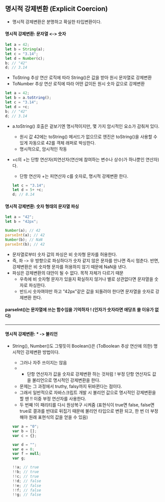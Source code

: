 ## 명시적 강제변환 (Explicit Coercion)

- 명시적 강제변환은 분명하고 확실한 타입변환이다.

#### 명시적 강제변환: 문자열 <-> 숫자

```Javascript
let a = 42;
let b = String(a);
let c = "3.14";
let d = Number(c);
b; // "42"
d; // 3.14
```

- ToString 추상 연산 로직에 따라 String()은 값을 받아 원시 문자열로 강제변환
- ToNumber 추상 연산 로직에 따라 어떤 값이든 원시 숫자 값으로 강제변환

```Javascript
let a = 42;
let b = a.toString();
let c = "3.14";
let d = +c;
b; // "42"
d; // 3.14
```

- a.toString() 호출은 겉보기엔 명시적이지만, 몇 가지 암시적인 요소가 감춰져 있다.

  - 원시 값 42에는 toString() 메서드가 없으므로 엔진은 toString()을 사용할 수 있게 자동으로 42를 객체 래퍼로 박싱한다.
  - 명시적으로, 암시적인 작동

- +c의 +는 단항 연산자(피연산자(연산에 참여하는 변수나 상수)가 하나뿐인 연산자)다.
  - 단항 연산자 +는 피연산자 c를 숫자로, 명시적 강제변환 한다.
  ```Javascript
  let c = "3.14";
  let d = 5+ +c;
  d; // 8.14
  ```

#### 명시적 강제변환: 숫자 형태의 문자열 파싱

```Javascript
let a = "42";
let b = "42px";

Number(a); // 42
parseInt(a); // 42
Number(b); // NaN
parseInt(b); // 42

```

- 문자열로부터 숫자 값의 파싱은 비 숫자형 문자를 허용한다.
- 즉, 좌 -> 우 방향으로 파싱하다가 숫자 같지 않은 문자를 만나면 즉시 멈춘다. 반면, 강제변환은 비 숫자형 문자를 허용하지 않기 때문에 NaN을 낸다.
- 파싱은 강제변환의 대안이 될 수 없다. 목적 자체가 다르기 때문
  - 우측에 비 숫자형 문자가 있을지 확실하지 않거나 별로 상관없다면 문자열을 숫자로 파싱한다.
  - 반드시 숫자여야만 하고 "42px"같은 값을 되돌려야 한다면 문자열을 숫자로 강제변환 한다.

#### parseInt()는 문자열에 쓰는 함수임을 기억하자 ! (인자가 숫자라면 애당초 쓸 이유가 없다)

---

#### 명시적 강제변환: \* -> 불리언

- String(), Number()도 그렇듯이 Boolean()은 (ToBoolean 추상 연산에 의한) 명시적인 강제변환 방법이다.

  - 그러나 자주 쓰이지는 않음
  - - 단항 연산자가 값을 숫자로 강제변환 하는 것처럼 ! 부정 단항 연산자도 값을 불리언으로 명시적인 강제변환을 한다.
  - 문제는 그 과정에서 truthy, falsy까지 뒤바뀐다는 점이다.
  - 그래서 일반적으로 자바스크립트 개발 시 불리언 값으로 명시적인 강제변환을 할 땐 !! 이중 부정 연산자를 사용한다.
  - 두 번째 !이 패리티를 다시 원상복구 시켜줌 (표현식이 true면 false, false면 true로 결과를 반대로 뒤집기 때문에 불리언 타입으로 변환 되고,
    한 번 더 부정해야 원래 표현식의 값을 얻을 수 있음)

  ```Javascript
  var a = "0";
  var b = [];
  var c = {};

  var d = "";
  var e = 0;
  var f = null;
  var g;

  !!a; // true
  !!b; // true
  !!c; // true
  !!d; // false
  !!e; // false
  !!f; // false
  !!g; // false
  ```
